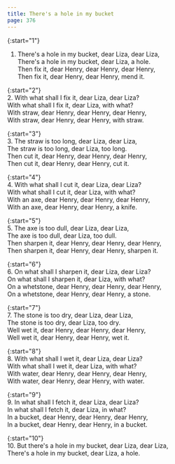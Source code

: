 ```yaml
---
title: There's a hole in my bucket
page: 376
---  
```



{:start="1"}  
1.  There's a hole in my bucket, dear Liza, dear Liza,  
There's a hole in my bucket, dear Liza, a hole.  
Then fix it, dear Henry, dear Henry, dear Henry,  
Then fix it, dear Henry, dear Henry, mend it.  
   
{:start="2"}  
2. With what shall I fix it, dear Liza, dear Liza?  
With what shall I fix it, dear Liza, with what?  
With straw, dear Henry, dear Henry, dear Henry,  
With straw, dear Henry, dear Henry, with straw.  


{:start="3"}  
3. The straw is too long, dear Liza, dear Liza,  
The straw is too long, dear Liza, too long.  
Then cut it, dear Henry, dear Henry, dear Henry,  
Then cut it, dear Henry, dear Henry, cut it.  


{:start="4"}  
4. With what shall I cut it, dear Liza, dear Liza?  
With what shall I cut it, dear Liza, with what?  
With an axe, dear Henry, dear Henry, dear Henry,  
With an axe, dear Henry, dear Henry, a knife.  


{:start="5"}  
5. The axe is too dull, dear Liza, dear Liza,  
The axe is too dull, dear Liza, too dull.  
Then sharpen it, dear Henry, dear Henry, dear Henry,  
Then sharpen it, dear Henry, dear Henry, sharpen it.  


{:start="6"}  
6. On what shall I sharpen it, dear Liza, dear Liza?  
On what shall I sharpen it, dear Liza, with what?  
On a whetstone, dear Henry, dear Henry, dear Henry,  
On a whetstone, dear Henry, dear Henry, a stone.  


{:start="7"}  
7. The stone is too dry, dear Liza, dear Liza,  
The stone is too dry, dear Liza, too dry.  
Well wet it, dear Henry, dear Henry, dear Henry,  
Well wet it, dear Henry, dear Henry, wet it.  


{:start="8"}  
8. With what shall I wet it, dear Liza, dear Liza?  
With what shall I wet it, dear Liza, with what?  
With water, dear Henry, dear Henry, dear Henry,  
With water, dear Henry, dear Henry, with water.  


{:start="9"}  
9. In what shall I fetch it, dear Liza, dear Liza?  
In what shall I fetch it, dear Liza, in what?  
In a bucket, dear Henry, dear Henry, dear Henry,  
In a bucket, dear Henry, dear Henry, in a bucket.  


{:start="10"}  
10. But there's a hole in my bucket, dear Liza, dear Liza,  
There's a hole in my bucket, dear Liza, a hole.  